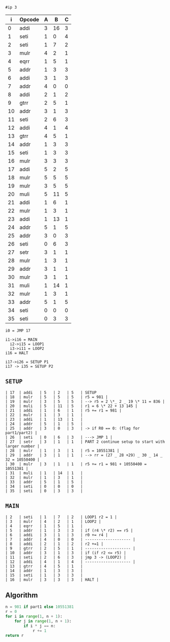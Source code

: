 `#ip 3`

| i   | Opcode | A   | B   | C   |
| --- | ------ | --- | --- | --- |
| 0   | addi   | 3   | 16  | 3   |
| 1   | seti   | 1   | 0   | 4   |
| 2   | seti   | 1   | 7   | 2   |
| 3   | mulr   | 4   | 2   | 1   |
| 4   | eqrr   | 1   | 5   | 1   |
| 5   | addr   | 1   | 3   | 3   |
| 6   | addi   | 3   | 1   | 3   |
| 7   | addr   | 4   | 0   | 0   |
| 8   | addi   | 2   | 1   | 2   |
| 9   | gtrr   | 2   | 5   | 1   |
| 10  | addr   | 3   | 1   | 3   |
| 11  | seti   | 2   | 6   | 3   |
| 12  | addi   | 4   | 1   | 4   |
| 13  | gtrr   | 4   | 5   | 1   |
| 14  | addr   | 1   | 3   | 3   |
| 15  | seti   | 1   | 3   | 3   |
| 16  | mulr   | 3   | 3   | 3   |
| 17  | addi   | 5   | 2   | 5   |
| 18  | mulr   | 5   | 5   | 5   |
| 19  | mulr   | 3   | 5   | 5   |
| 20  | muli   | 5   | 11  | 5   |
| 21  | addi   | 1   | 6   | 1   |
| 22  | mulr   | 1   | 3   | 1   |
| 23  | addi   | 1   | 13  | 1   |
| 24  | addr   | 5   | 1   | 5   |
| 25  | addr   | 3   | 0   | 3   |
| 26  | seti   | 0   | 6   | 3   |
| 27  | setr   | 3   | 1   | 1   |
| 28  | mulr   | 1   | 3   | 1   |
| 29  | addr   | 3   | 1   | 1   |
| 30  | mulr   | 3   | 1   | 1   |
| 31  | muli   | 1   | 14  | 1   |
| 32  | mulr   | 1   | 3   | 1   |
| 33  | addr   | 5   | 1   | 5   |
| 34  | seti   | 0   | 0   | 0   |
| 35  | seti   | 0   | 3   | 3   |

```
i0 = JMP 17

i1->i16 = MAIN
  i2->i15 = LOOP1
  i3->i11 = LOOP2
i16 = HALT

i17->i26 = SETUP P1
i17 -> i35 = SETUP P2
```

## `SETUP`

```
| 17  | addi   | 5   | 2   | 5   | SETUP
| 18  | mulr   | 5   | 5   | 5   | r5 = 981 |
| 19  | mulr   | 3   | 5   | 5   | --> r5 = 2 \*_ 2 _ 19 \* 11 = 836 |
| 20  | muli   | 5   | 11  | 5   | r1 = 6 \* 22 + 13 145 |
| 21  | addi   | 1   | 6   | 1   | r5 += r1 = 981 |
| 22  | mulr   | 1   | 3   | 1   |
| 23  | addi   | 1   | 13  | 1   |
| 24  | addr   | 5   | 1   | 5   |
| 25  | addr   | 3   | 0   | 3   | -> if R0 == 0: (flag for part1/part2) |
| 26  | seti   | 0   | 6   | 3   | ---> JMP 1 |
| 27  | setr   | 3   | 1   | 1   | PART 2 continue setup to start with larger number |
| 28  | mulr   | 1   | 3   | 1   | r5 = 10551381 |
| 29  | addr   | 3   | 1   | 1   | --> rr = (27 _ 28 +29) _ 30 _ 14 _ 32 = 10550400 |
| 30  | mulr   | 3   | 1   | 1   | r5 += r1 = 981 + 10550400 = 10551381 |
| 31  | muli   | 1   | 14  | 1   |
| 32  | mulr   | 1   | 3   | 1   |
| 33  | addr   | 5   | 1   | 5   |
| 34  | seti   | 0   | 0   | 0   |
| 35  | seti   | 0   | 3   | 3   |
```

## `MAIN`

```
| 2   | seti   | 1   | 7   | 2   | LOOP1 r2 = 1 |
| 3   | mulr   | 4   | 2   | 1   | LOOP2 |
| 4   | eqrr   | 1   | 5   | 1   |
| 5   | addr   | 1   | 3   | 3   | if (r4 \* r2) == r5 |
| 6   | addi   | 3   | 1   | 3   | r0 += r4 |
| 7   | addr   | 4   | 0   | 0   | -------------------- |
| 8   | addi   | 2   | 1   | 2   | r2 +=1 |
| 9   | gtrr   | 2   | 5   | 1   | -------------------- |
| 10  | addr   | 3   | 1   | 3   | if (if r2 <= r5) |
| 11  | seti   | 2   | 6   | 3   | jmp 3 -> (LOOP2) |
| 12  | addi   | 4   | 1   | 4   | -------------------- |
| 13  | gtrr   | 4   | 5   | 1   |
| 14  | addr   | 1   | 3   | 3   |
| 15  | seti   | 1   | 3   | 3   |
| 16  | mulr   | 3   | 3   | 3   | HALT |
```

## Algorithm

```Python
n = 981 if part1 else 10551381
r = 0
for i in range(1, n + 1):
    for j in range(1, n + 1):
        if i * j == n:
            r += 1
return r
```
